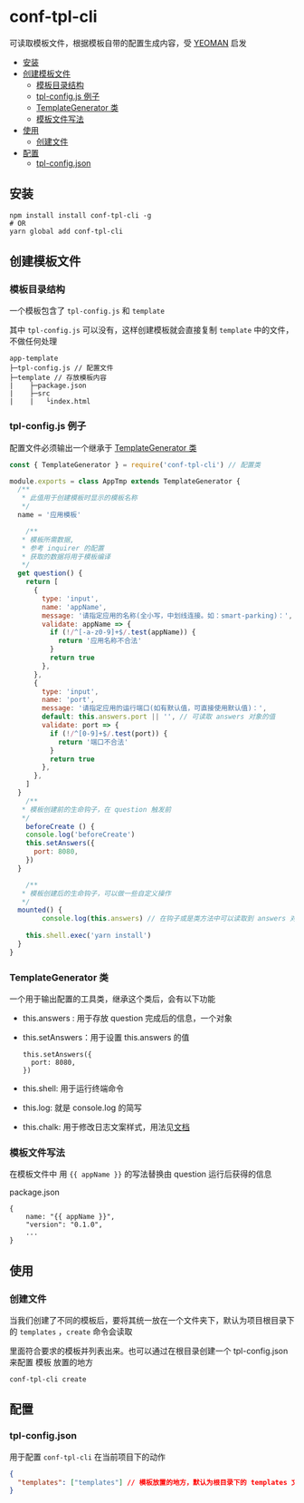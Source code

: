# conf-tpl-cli
可读取模板文件，根据模板自带的配置生成内容，受 [YEOMAN](https://yeoman.io/) 启发

  - [安装](#安装)
  - [创建模板文件](#创建模板文件)
    - [模板目录结构](#模板目录结构)
    - [tpl-config.js 例子](#tpl-configjs-例子)
    - [TemplateGenerator 类](#templategenerator-类)
    - [模板文件写法](#模板文件写法)
  - [使用](#使用)
    - [创建文件](#创建文件)
  - [配置](#配置)
    - [tpl-config.json](#tpl-configjson)

## 安装

```
npm install install conf-tpl-cli -g
# OR
yarn global add conf-tpl-cli
```

## 创建模板文件

### 模板目录结构

一个模板包含了 `tpl-config.js` 和 `template` 

其中 `tpl-config.js` 可以没有，这样创建模板就会直接复制  `template` 中的文件，不做任何处理

```
app-template
├─tpl-config.js // 配置文件
├─template // 存放模板内容
|    ├─package.json
|    ├─src
|    |   └index.html
```

### tpl-config.js 例子

配置文件必须输出一个继承于 [TemplateGenerator 类](#templategenerator-类) 

```javascript
const { TemplateGenerator } = require('conf-tpl-cli') // 配置类

module.exports = class AppTmp extends TemplateGenerator {
  /**
   * 此值用于创建模板时显示的模板名称
   */
  name = '应用模板'

	/**
   * 模板所需数据,
   * 参考 inquirer 的配置
   * 获取的数据将用于模板编译
   */
  get question() {
    return [
      {
        type: 'input',
        name: 'appName',
        message: '请指定应用的名称(全小写，中划线连接。如：smart-parking)：',
        validate: appName => {
          if (!/^[-a-z0-9]+$/.test(appName)) {
            return '应用名称不合法'
          }
          return true
        },
      },
      {
        type: 'input',
        name: 'port',
        message: '请指定应用的运行端口(如有默认值，可直接使用默认值)：',
        default: this.answers.port || '', // 可读取 answers 对象的值
        validate: port => {
          if (!/^[0-9]+$/.test(port)) {
            return '端口不合法'
          }
          return true
        },
      },
    ]
  }
	/**
   * 模板创建前的生命钩子，在 question 触发前
   */
	beforeCreate () {
    console.log('beforeCreate')
    this.setAnswers({
      port: 8080,
    })
  }

	/**
   * 模板创建后的生命钩子，可以做一些自定义操作
   */
  mounted() {
		console.log(this.answers) // 在钩子或是类方法中可以读取到 answers 对象
    
    this.shell.exec('yarn install')
  }
}
```

### TemplateGenerator 类

一个用于输出配置的工具类，继承这个类后，会有以下功能

* this.answers :  用于存放 question 完成后的信息，一个对象

* this.setAnswers：用于设置 this.answers 的值

  ```
  this.setAnswers({
  	port: 8080,
  })
  ```

* this.shell: 用于运行终端命令

* this.log: 就是 console.log 的简写

* this.chalk: 用于修改日志文案样式，用法见[文档](https://github.com/chalk/chalk)

### 模板文件写法

在模板文件中 用 `{{ appName }}` 的写法替换由 question 运行后获得的信息

package.json

```
{
	name: "{{ appName }}",
	"version": "0.1.0",
	...
}
```

## 使用

### 创建文件

当我们创建了不同的模板后，要将其统一放在一个文件夹下，默认为项目根目录下的 `templates` ，`create` 命令会读取

里面符合要求的模板并列表出来。也可以通过在根目录创建一个 tpl-config.json 来配置 模板 放置的地方

```
conf-tpl-cli create
```

## 配置

### tpl-config.json

用于配置 `conf-tpl-cli` 在当前项目下的动作

```json
{
  "templates": ["templates"] // 模板放置的地方，默认为根目录下的 templates 文件夹
}
```


